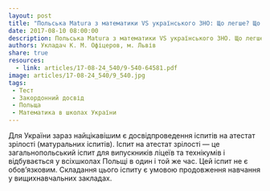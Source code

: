 ```yaml
---
layout: post
title: "Польська Matura з математики VS українського ЗНО: Що легше? Що зручніше? Що цікавіше?"
date: 2017-08-10 08:00:00
description: Польська Matura з математики VS українського ЗНО. Що легше? Що зручніше? Що цікавіше?
authors: Укладач К. М. Офіцеров, м. Львів
share: true
resources:
  - link: articles/17-08-24_540/9-540-64581.pdf
image: articles/17-08-24_540/9_540.jpg
tags:
 - Тест
 - Закордонний досвід
 - Польща
 - Математика в школах України
---
```


Для України зараз найцікавішим є досвідпроведення іспитів на атестат зрілості (матуральних іспитів). Іспит на атестат зрілості — це загальнопольський іспит для випускників ліцеїв та технікумів і відбувається у всіхшколах Польщі в один і той же час. Цей іспит не є обов’язковим. Складання цього іспиту є умовою продовження навчання у вищихнавчальних закладах.
